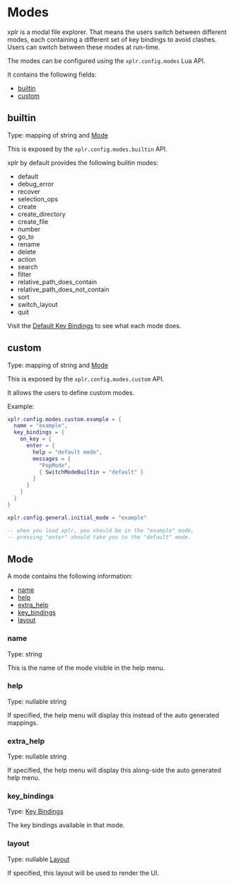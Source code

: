 # Modes

xplr is a modal file explorer. That means the users switch between different
modes, each containing a different set of key bindings to avoid clashes. Users
can switch between these modes at run-time.

The modes can be configured using the `xplr.config.modes` Lua API.

It contains the following fields:

- [builtin][1]
- [custom][2]

## builtin

Type: mapping of string and [Mode][3]

This is exposed by the `xplr.config.modes.builtin` API.

xplr by default provides the following builtin modes:

- default
- debug_error
- recover
- selection_ops
- create
- create_directory
- create_file
- number
- go_to
- rename
- delete
- action
- search
- filter
- relative_path_does_contain
- relative_path_does_not_contain
- sort
- switch_layout
- quit

Visit the [Default Key Bindings][4] to see what each mode
does.

## custom

Type: mapping of string and [Mode][3]

This is exposed by the `xplr.config.modes.custom` API.

It allows the users to define custom modes.

Example:

```lua
xplr.config.modes.custom.example = {
  name = "example",
  key_bindings = {
    on_key = {
      enter = {
        help = "default mode",
        messages = {
          "PopMode",
          { SwitchModeBuiltin = "default" }
        }
      }
    }
  }
}

xplr.config.general.initial_mode = "example"

-- when you load xplr, you should be in the "example" mode,
-- pressing "enter" should take you to the "default" mode.
```

## Mode

A mode contains the following information:

- [name][5]
- [help][6]
- [extra_help][7]
- [key_bindings][8]
- [layout][10]

### name

Type: string

This is the name of the mode visible in the help menu.

### help

Type: nullable string

If specified, the help menu will display this instead of the auto generated
mappings.

### extra_help

Type: nullable string

If specified, the help menu will display this along-side the auto generated
help menu.

### key_bindings

Type: [Key Bindings][9]

The key bindings available in that mode.

### layout

Type: nullable [Layout][11]

If specified, this layout will be used to render the UI.

[1]: #builtin
[2]: #custom
[3]: #mode
[4]: default-key-bindings.md
[5]: #name
[6]: #help
[7]: #extra_help
[8]: configure-key-bindings.md#key-bindings
[9]: #key-bindings
[10]: #layout
[11]: layouts.md#layout

